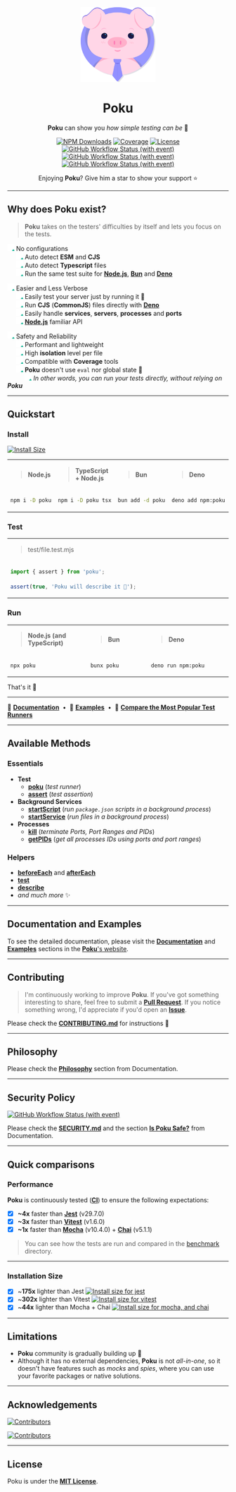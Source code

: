 [node-version-url]: https://github.com/nodejs/node
[bun-version-url]: https://github.com/oven-sh/bun
[deno-version-url]: https://github.com/denoland/deno
[typescript-url]: https://github.com/microsoft/TypeScript
[ci-linux-url]: https://github.com/wellwelwel/poku/actions/workflows/ci_coverage-linux.yml?query=branch%3Amain
[ci-linux-image]: https://img.shields.io/github/actions/workflow/status/wellwelwel/poku/ci_coverage-linux.yml?event=push&style=flat-square&label=&branch=main&logo=ubuntu&logoColor=white
[ci-osx-url]: https://github.com/wellwelwel/poku/actions/workflows/ci_coverage-osx.yml?query=branch%3Amain
[ci-osx-image]: https://img.shields.io/github/actions/workflow/status/wellwelwel/poku/ci_coverage-osx.yml?event=push&style=flat-square&label=&branch=main&logo=apple&logoColor=white
[ci-windows-url]: https://github.com/wellwelwel/poku/actions/workflows/ci_coverage-windows.yml?query=branch%3Amain
[ci-windows-image]: https://img.shields.io/github/actions/workflow/status/wellwelwel/poku/ci_coverage-windows.yml?event=push&style=flat-square&label=&branch=main&logo=windows&logoColor=white
[ql-url]: https://github.com/wellwelwel/poku/actions/workflows/ci_codeql.yml?query=branch%3Amain
[ql-image]: https://img.shields.io/github/actions/workflow/status/wellwelwel/poku/ci_codeql.yml?event=push&style=flat-square&label=&branch=main&logo=github&logoColor=white
[coverage-image]: https://img.shields.io/codecov/c/github/wellwelwel/poku?style=flat-square&label=Coverage
[coverage-url]: https://app.codecov.io/github/wellwelwel/poku
[downloads-image]: https://img.shields.io/npm/dt/poku.svg?style=flat-square&label=Downloads&logo=npm&logoColor=white&color=1e90ff
[downloads-url]: https://www.npmjs.com/package/poku
[license-url]: https://github.com/wellwelwel/poku/blob/main/LICENSE
[license-image]: https://img.shields.io/npm/l/poku.svg?maxAge=2592000&color=9c88ff&style=flat-square&label=License

<div align="center">
<img width="170" height="170" alt="Logo" src="https://raw.githubusercontent.com/wellwelwel/poku/main/.github/assets/readme/poku.svg">

# Poku

**Poku** can show you _how simple testing can be_ 🌱

[![NPM Downloads][downloads-image]][downloads-url]
[![Coverage][coverage-image]][coverage-url]
[![License][license-image]][license-url]<br />
[![GitHub Workflow Status (with event)][ci-linux-image]][ci-linux-url]
[![GitHub Workflow Status (with event)][ci-osx-image]][ci-osx-url]
[![GitHub Workflow Status (with event)][ci-windows-image]][ci-windows-url]

Enjoying **Poku**? Give him a star to show your support ⭐️

</div>

---

## Why does Poku exist?

> **Poku** takes on the testers' difficulties by itself and lets you focus on the tests.

<img width="16" height="16" alt="check" src="https://raw.githubusercontent.com/wellwelwel/poku/main/.github/assets/readme/check.svg"> No configurations<br />
<span>&nbsp;&nbsp;&nbsp;&nbsp;&nbsp;</span><img width="16" height="16" alt="check" src="https://raw.githubusercontent.com/wellwelwel/poku/main/.github/assets/readme/check.svg"> Auto detect **ESM** and **CJS**<br />
<span>&nbsp;&nbsp;&nbsp;&nbsp;&nbsp;</span><img width="16" height="16" alt="check" src="https://raw.githubusercontent.com/wellwelwel/poku/main/.github/assets/readme/check.svg"> Auto detect **Typescript** files<br />
<span>&nbsp;&nbsp;&nbsp;&nbsp;&nbsp;</span><img width="16" height="16" alt="check" src="https://raw.githubusercontent.com/wellwelwel/poku/main/.github/assets/readme/check.svg"> Run the same test suite for [**Node.js**][node-version-url], [**Bun**][bun-version-url] and [**Deno**][deno-version-url]<br />

<img width="16" height="16" alt="check" src="https://raw.githubusercontent.com/wellwelwel/poku/main/.github/assets/readme/check.svg"> Easier and Less Verbose<br />
<span>&nbsp;&nbsp;&nbsp;&nbsp;&nbsp;</span><img width="16" height="16" alt="check" src="https://raw.githubusercontent.com/wellwelwel/poku/main/.github/assets/readme/check.svg"> Easily test your server just by running it 🚀<br />
<span>&nbsp;&nbsp;&nbsp;&nbsp;&nbsp;</span><img width="16" height="16" alt="check" src="https://raw.githubusercontent.com/wellwelwel/poku/main/.github/assets/readme/check.svg"> Run **CJS** (**CommonJS**) files directly with [**Deno**][deno-version-url]<br />
<span>&nbsp;&nbsp;&nbsp;&nbsp;&nbsp;</span><img width="16" height="16" alt="check" src="https://raw.githubusercontent.com/wellwelwel/poku/main/.github/assets/readme/check.svg"> Easily handle **services**, **servers**, **processes** and **ports**<br />
<span>&nbsp;&nbsp;&nbsp;&nbsp;&nbsp;</span><img width="16" height="16" alt="check" src="https://raw.githubusercontent.com/wellwelwel/poku/main/.github/assets/readme/check.svg"> [**Node.js**][node-version-url] familiar API<br />

<img width="16" height="16" alt="check" src="https://raw.githubusercontent.com/wellwelwel/poku/main/.github/assets/readme/check.svg"> Safety and Reliability<br />
<span>&nbsp;&nbsp;&nbsp;&nbsp;&nbsp;</span><img width="16" height="16" alt="check" src="https://raw.githubusercontent.com/wellwelwel/poku/main/.github/assets/readme/check.svg"> Performant and lightweight<br />
<span>&nbsp;&nbsp;&nbsp;&nbsp;&nbsp;</span><img width="16" height="16" alt="check" src="https://raw.githubusercontent.com/wellwelwel/poku/main/.github/assets/readme/check.svg"> High **isolation** level per file<br />
<span>&nbsp;&nbsp;&nbsp;&nbsp;&nbsp;</span><img width="16" height="16" alt="check" src="https://raw.githubusercontent.com/wellwelwel/poku/main/.github/assets/readme/check.svg"> Compatible with **Coverage** tools<br />
<span>&nbsp;&nbsp;&nbsp;&nbsp;&nbsp;</span><img width="16" height="16" alt="check" src="https://raw.githubusercontent.com/wellwelwel/poku/main/.github/assets/readme/check.svg"> **Poku** doesn't use `eval` nor global state 🔐<br />
<span>&nbsp;&nbsp;&nbsp;&nbsp;&nbsp;</span><span>&nbsp;&nbsp;&nbsp;&nbsp;&nbsp;</span><img width="16" height="16" alt="check" src="https://raw.githubusercontent.com/wellwelwel/poku/main/.github/assets/readme/check.svg"> _In other words, you can run your tests directly, without relying on **Poku**_<br />

---

## Quickstart

### Install

[![Install Size](https://packagephobia.com/badge?p=poku)](https://packagephobia.com/result?p=poku)

<table>
<tr>
<td><blockquote><b>Node.js</b</blockquote></td>
<td><blockquote><b>TypeScript + Node.js</b</blockquote></td>
<td><blockquote><b>Bun</b</blockquote></td>
<td><blockquote><b>Deno</b</blockquote></td>
</tr>
<tr>
<td width="400">

```bash
npm i -D poku
```

</td>
<td width="400">

```bash
npm i -D poku tsx
```

</td>
<td width="400">

```bash
bun add -d poku
```

</td>
<td width="400">

```bash
deno add npm:poku
```

</td>
</tr>
</table>

### Test

<table>
<tr>
<td>
<blockquote>test/file.test.mjs</blockquote>
</td>
</tr>
<tr>
<td width="1200">

```ts
import { assert } from 'poku';

assert(true, 'Poku will describe it 🐷');
```

</td>
</tr>
</table>

### Run

<table>
<tr>
<td><blockquote><b>Node.js (and TypeScript)</b</blockquote></td>
<td><blockquote><b>Bun</b</blockquote></td>
<td><blockquote><b>Deno</b</blockquote></td>
</tr>
<tr>
<td width="400">

```bash
npx poku
```

</td>
<td width="400">

```bash
bunx poku
```

</td>
<td width="400">

```bash
deno run npm:poku
```

</td>
</tr>
</table>

That's it 🎉

---

🐷 [**Documentation**](https://poku.io)<span>&nbsp;&nbsp;•&nbsp;&nbsp;</span>🧪 [**Examples**](https://poku.io/docs/category/examples)<span>&nbsp;&nbsp;•&nbsp;&nbsp;</span>🔬 [**Compare the Most Popular Test Runners**](https://poku.io/docs/comparing)

---

## Available Methods

### Essentials

- **Test**
  - [**poku**](https://poku.io/docs/category/poku) (_test runner_)
  - [**assert**](https://poku.io/docs/documentation/assert) (_test assertion_)
- **Background Services**
  - [**startScript**](https://poku.io/docs/documentation/startScript) (_run `package.json` scripts in a background process_)
  - [**startService**](https://poku.io/docs/documentation/startService) (_run files in a background process_)
- **Processes**
  - [**kill**](https://poku.io/docs/documentation/processes/kill) (_terminate Ports, Port Ranges and PIDs_)
  - [**getPIDs**](https://poku.io/docs/documentation/processes/get-pids) (_get all processes IDs using ports and port ranges_)

### Helpers

- [**beforeEach**](https://poku.io/docs/category/beforeeach-and-aftereach) and [**afterEach**](https://poku.io/docs/category/beforeeach-and-aftereach)
- [**test**](https://poku.io/docs/documentation/helpers/test)
- [**describe**](https://poku.io/docs/documentation/helpers/describe)
- _and much more_ ✨

---

## Documentation and Examples

To see the detailed documentation, please visit the [**Documentation**](https://poku.io/docs/category/documentation) and [**Examples**](https://poku.io/docs/category/examples) sections in the [**Poku**'s website](https://poku.io).

---

## Contributing

> I'm continuously working to improve **Poku**. If you've got something interesting to share, feel free to submit a [**Pull Request**](https://github.com/wellwelwel/poku/compare). If you notice something wrong, I'd appreciate if you'd open an [**Issue**](https://github.com/wellwelwel/poku/issues/new).

Please check the [**CONTRIBUTING.md**](./CONTRIBUTING.md) for instructions 🚀

---

## Philosophy

Please check the [**Philosophy**](https://poku.io/docs/philosophy) section from Documentation.

---

## Security Policy

[![GitHub Workflow Status (with event)][ql-image]][ql-url]

Please check the [**SECURITY.md**](./SECURITY.md) and the section [**Is Poku Safe?**](https://poku.io/docs/security) from Documentation.

---

## Quick comparisons

### Performance

**Poku** is continuously tested ([**CI**](https://github.com/wellwelwel/poku/blob/main/.github/workflows/ci_benchmark.yml)) to ensure the following expectations:

- [x] **~4x** faster than [**Jest**](https://github.com/jestjs/jest) (v29.7.0)
- [x] **~3x** faster than [**Vitest**](https://github.com/vitest-dev/vitest) (v1.6.0)
- [x] **~1x** faster than [**Mocha**](https://github.com/mochajs/mocha) (v10.4.0) + [**Chai**](https://github.com/chaijs/chai) (v5.1.1)

> You can see how the tests are run and compared in the [benchmark](https://github.com/wellwelwel/poku/tree/main/benchmark) directory.

---

### Installation Size

- [x] ~**175x** lighter than Jest <a href="https://pkg-size.dev/jest"><img src="https://pkg-size.dev/badge/install/21981956" title="Install size for jest"></a>
- [x] ~**302x** lighter than Vitest <a href="https://pkg-size.dev/vitest"><img src="https://pkg-size.dev/badge/install/38368348" title="Install size for vitest"></a>
- [x] ~**44x** lighter than Mocha + Chai <a href="https://pkg-size.dev/mocha chai"><img src="https://pkg-size.dev/badge/install/5548077" title="Install size for mocha, and chai"></a>

---

## Limitations

- **Poku** community is gradually building up 🤝
- Although it has no external dependencies, **Poku** is not _all-in-one_, so it doesn't have features such as _mocks_ and _spies_, where you can use your favorite packages or native solutions.

---

## Acknowledgements

[![Contributors](https://img.shields.io/github/contributors/wellwelwel/poku?style=flat-square)](https://github.com/wellwelwel/poku/graphs/contributors)

[![Contributors](https://opencollective.com/poku/contributors.svg?width=890&button=false)](https://github.com/wellwelwel/poku/graphs/contributors)

---

## License

Poku is under the [**MIT License**](./LICENSE).
